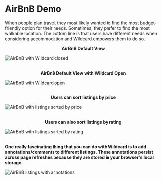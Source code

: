 # AirBnB Demo

When people plan travel, they most likely wanted to find the most budget-friendly option for their needs. Sometimes, they prefer to find the most walkable location. The bottom line is that users have different needs when considering accommodation and Wildcard empowers them to do so.

**<div align="center"> AirBnB Default View </div>**

![AirBnB with Wildcard closed](https://github.com/geoffreylitt/wildcard/blob/master/docs/photos/airbnb/wildcard_closed.png) 
<br/>
<br/>

**<div align="center"> AirBnB Default View with Wildcard Open </div>**

![AirBnB with Wildcard open](https://github.com/geoffreylitt/wildcard/blob/master/docs/photos/airbnb/wildcard_open.PNG) 
<br/>
<br/>

**<div align="center"> Users can sort listings by price </div>**

![AirBnB with listings sorted by price](https://github.com/geoffreylitt/wildcard/blob/master/docs/photos/airbnb/ranked_by_price.png) 
<br/>
<br/>

**<div align="center"> Users can also sort listings by rating </div>**

![AirBnB with listings sorted by rating](https://github.com/geoffreylitt/wildcard/blob/master/docs/photos/airbnb/ranked_by_rating.png) 
<br/>
<br/>

**One really fascinating thing that you can do with Wildcard is to add annotations/comments to different listings. These annotations persist across page refreshes because they are stored in your browser's local storage.**

![AirBnB listings with annotations](https://github.com/geoffreylitt/wildcard/blob/master/docs/photos/airbnb/annotations.png)